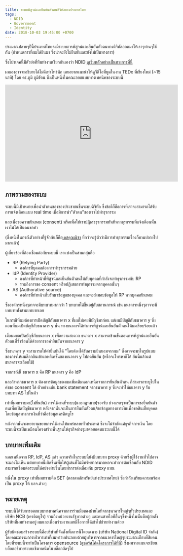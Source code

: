 ```yaml
---
title: ระบบพิสูจน์และยืนยันตัวตนดิจิทัลของประเทศไทย
tags:
  - NDID
  - Government
  - Identity
date: 2018-10-03 19:45:00 +0700
---
```


ประมาณปลายๆปีนี้ประเทศไทยจะมีระบบการพิสูจน์และยืนยันตัวตนทางดิจิทัลออกมาให้เราๆท่านๆใช้กัน
(กำหนดการที่ผมได้ยินมา ซึ่งน่าจะยังไม่ยืนยันและยังไม่เป็นทางการ)

ซึ่งโปรเจคนี้มีตัวย่อที่ทีมทำงานเรียกกันเองว่า NDID [ดูเว็บหลักอย่างเป็นทางการที่นี่][official]

ผมเองอาจจะอธิบายได้ไม่ดีเท่าไหร่นัก เลยอยากแนะนำให้ดูวีดีโอที่พูดในงาน TEDx ที่เชียงใหม่ (~15 นาที) โดย ดร.ภูมิ ภูมิรัตน
ซึ่งเป็นหนึ่งในคณะออกแบบทางเทคนิคของระบบนี้

<iframe width="560" height="315" src="https://www.youtube.com/embed/E8HHNRRlsoo" frameborder="0" allow="autoplay; encrypted-media" allowfullscreen></iframe>

ภาพรวมของระบบ
----

ระบบนี้มีเป้าหมายเพื่อนำตัวตนของของประชาชนขึ้นระบบดิจิทัล ซึ่งข้อดีก็คือการที่เราจะสามารถได้รับการแจ้งเตือนแบบ real time เมื่อมีการนำ"ตัวตน"ของเราไปทำธุรกรรม

และเพื่อขอความยินยอม (consent) หรือเพื่อให้เราปฏิเสธธุรกรรมทันทีหากธุรกรรมที่แจ้งเตือนนั้นเราไม่ได้เป็นคนขอทำ

(ซึ่งหนึ่งในกรณีตัวอย่างที่รู้จักกันก็คือ[เคสคุณณิชา][nicha]
ที่กว่าจะรู้ตัวว่ามีการทำธุรกรรมเรื่องก็บานปลายไปมากแล้ว)

ผู้เกี่ยวข้องที่ต้องเชื่อมต่อกับระบบนี้ เราแบ่งเป็นสามกลุ่มคือ 

- RP (Relying Party)
  - องค์กรที่บุคคลต้องการทำธุรกรรมด้วย
- IdP (Identity Provider)
  - องค์กรที่ทำหน้าที่พิสูจน์และยืนยันตัวตนให้กับบุคคลที่กำลังจะทำธุรกรรมกับ RP
  - รวมถึงการขอ consent หรือปฏิเสธการทำธุกรรมจากบุคคลนั้นๆ
- AS (Authorative source)
  - องค์กรที่ทำหน้าเก็บรักษาข้อมูลของบุคคล และจะส่งมอบข้อมูลให้ RP หากบุคคลยินยอม

ซึ่งองค์กรหนึ่งๆอาจจะมีบทบาทมากกว่า 1 บทบาทได้ขึ้นอยู่กับสถานการณ์
เช่น ธนาคารหนึ่งๆอาจจะมีบทบาททั้งสามบทบาทเลย 

ในกรณีที่ผมต้องการเปิดบัญชีกับธนาคาร x ที่ผมไม่เคยมีบัญชีมาก่อน แต่ผมมีบัญชีกับธนาคาร y
ซึ่งตอนที่ผมเปิดบัญชีกับธนาคาร y นั้น ทางธนาคารได้ทำการพิสูจน์และยืนยันตัวตนให้ผมเรียบร้อยแล้ว

เมื่อผมขอเปิดบัญชีกับธนาคาร x เพื่อความสะดวก
ธนาคาร x สามารถข้ามขั้นตอนการพิสูจน์และยืนยันตัวตนที่ซ้ำซ้อนได้ด้วยการขอคำยืนยันจากธนาคาร y

ซึ่งธนาคาร y จะสามารถให้คำยืนยันได้ "โดยต้องได้รับความยินยอมจากผม"
ซึ่งอาจจะมาในรูปแบบของการให้ผมล็อกอินเข้าแอพลิเคชั่นของธนาคาร y ไปกดยืนยัน
(หรือจะโทรหาก็ได้ อันนี้แล้วแต่ธนาคารจะเลือกใช้)

จากกรณีนี้ ธนาคาร x คือ RP ธนาคาร y คือ IdP

และถ้าหากธนาคาร x ต้องการข้อมูลของผมเพิ่มเติมนอกเหนือจากการยืนยันตัวตน
ก็สามารถระบุไปในคำขอ consent ได้ ตัวอย่างเช่น bank statement จากธนาคาร y 
ซึ่งจะทำให้ธนาคาร y รับบทบาท AS ไปในตัว

เท่าที่ผมทราบมา(ไม่ยืนยัน) การใช้งานที่ระบบ(และกฎหมาย)รองรับ
ช่วงแรกๆจะเป็นการขอยืนยันตัวตนเพื่อเปิดบัญชีธนาคาร
หลังจากนั้นจะเป็นการยืนยันตัวตน/ขอข้อมูลทางการเงินเพื่อขอสินเชื่อบุคคล โดยข้อมูลทางการเงินที่ว่าคือข้อมูลเครดิตบูโร

หลังจากนั้นจะพยายามขยายการใช้งานให้แพร่หลายทั่วประเทศ ซึ่งจะไม่จำกัดแค่ธุรกิจการเงิน
โดยระบบนี้จะเป็นเหมือนโครงสร้างพื้นฐานให้ธุรกิจต่างๆมาต่อยอดบนระบบนี้ได้

บทบาทเพิ่มเติม
----

นอกเหนือจาก RP, IdP, AS แล้ว ความจริงในระบบนี้ยังมีบทบาท proxy ด้วยซึ่งผู้ใช้งานทั่วไปอาจจะมองไม่เห็น
แต่บทบาทนี้เกิดขึ้นเพื่อให้ผู้เล่นที่ไม่มีทรัพยากรมากพอจะทำการต่อเชื่อมกับ NDID
สามารถเชื่อมต่อระบบได้อย่างง่ายขึ้นโดยทำการต่อเชื่อมกับ proxy แทน

หนึ่งใน proxy เท่าที่ผมทราบคือ SET (ตลาดหลักทรัพย์แห่งประเทศไทย) ซึ่งกำลังเตรียมความพร้อมเป็น proxy ให้ บลจ.ต่างๆ

หมายเหตุ
----

ระบบนี้ได้รับการออกแบบทางเทคนิคจากการร่วมมือของฝ่ายไอทีจากธนาคารใหญ่ๆทั่วประเทศและบริษัท NCB (เครดิตบูโร) 
รวมถึงหน่วยงานรัฐบาลต่างๆ และคนสายไอทีอื่นๆซึ่งหนึ่งในนั้นคือผู้ก่อตั้งบริษัทที่ผมทำงานอยู่ ผมและเพื่อนร่วมงานเลยมีโอกาสได้เข้าไปช่วยทำงานด้วย

ผู้รับผิดชอบสร้างระบบนี้คือบริษัทที่จัดตั้งเพื่อการนี้โดยเฉพาะ (บริษัท National Digital ID จำกัด) โดยคณะกรรมการบริหารเท่าที่ผมทราบประกอบด้วยผู้บริหารจากธนาคารใหญ่ๆประมาณเกือบยี่สิบคน
โดยที่ระบบนี้จะทำเป็นโครงการ opensource ([ดูซอร์สโค้ดโครงการได้ที่นี่][repo]) ซึ่งผมวางแผนจะเขียนบล็อกอธิบายระบบเชิงเทคนิคในบล็อกถัดๆไป

[official]: //www.digitalid.or.th/
[repo]: //github.com/ndidplatform
[nicha]: //www.posttoday.com/social/general/535367